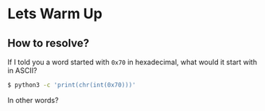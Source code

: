 # Lets Warm Up

## How to resolve?

If I told you a word started with `0x70` in hexadecimal, what would it start with in ASCII?

````bash
$ python3 -c 'print(chr(int(0x70)))'
````

In other words?
